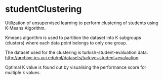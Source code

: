# studentClustering
Utilization of unsupervised learning to perform clustering of students using K-Means Algorithm.  

Kmeans algorithm is used to partition the dataset into K subgroups (clusters) where each data point belongs to only one group.

The dataset used for the clustering is turkish-student-evaluation data. http://archive.ics.uci.edu/ml/datasets/turkiye+student+evaluation 

Optimal K value is found out by visualising the performance score for multiple k values.
